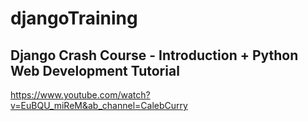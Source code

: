 # djangoTraining

## Django Crash Course - Introduction + Python Web Development Tutorial

https://www.youtube.com/watch?v=EuBQU_miReM&ab_channel=CalebCurry


